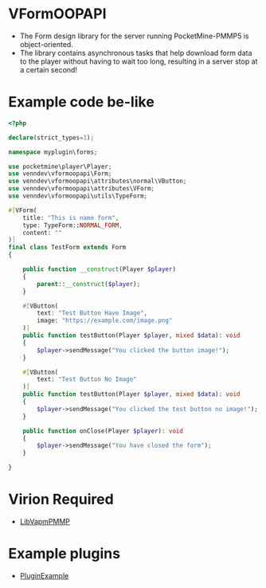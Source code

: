 # VFormOOPAPI
- The Form design library for the server running PocketMine-PMMP5 is object-oriented.
- The library contains asynchronous tasks that help download form data to the player without having to wait too long, resulting in a server stop at a certain second!

# Example code be-like
```php
<?php

declare(strict_types=1);

namespace myplugin\forms;

use pocketmine\player\Player;
use venndev\vformoopapi\Form;
use venndev\vformoopapi\attributes\normal\VButton;
use venndev\vformoopapi\attributes\VForm;
use venndev\vformoopapi\utils\TypeForm;

#[VForm(
    title: "This is name form",
    type: TypeForm::NORMAL_FORM,
    content: ""
)]
final class TestForm extends Form
{

    public function __construct(Player $player)
    {
        parent::__construct($player);
    }

    #[VButton(
        text: "Test Button Have Image",
        image: "https://example.com/image.png"
    )]
    public function testButton(Player $player, mixed $data): void
    {
        $player->sendMessage("You clicked the button image!");
    }

    #[VButton(
        text: "Test Button No Image"
    )]
    public function testButton(Player $player, mixed $data): void
    {
        $player->sendMessage("You clicked the test button no image!");
    }

    public function onClose(Player $player): void
    {
        $player->sendMessage("You have closed the form");
    }

}
```
# Virion Required
- [LibVapmPMMP](https://github.com/VennDev/LibVapmPMMP)

# Example plugins
- [PluginExample](https://github.com/VennDev/TestVForm)
